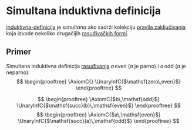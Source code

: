 # Simultana induktivna definicija

[induktivna-definicija](induktivna-definicija.md) je *simultana* ako sadrži kolekciju [pravila zaključivanja](pravila-zaključivanja.md) koja izvode nekoliko drugačijih [rasuđivačkih formi](rasuđivanja.md). 

## Primer

Simultana induktivna definicija [rasuđivanja](rasuđivanja.md) $a\,\mathsf{even}$ ($a$ je parno) i $a\,\mathsf{odd}$ ($a$ je neparno):
$$
\begin{prooftree}
\AxiomC{}
\UnaryInfC{$\mathsf{zero\,even}$}
\end{prooftree}
$$

$$
\begin{prooftree}
\AxiomC{$b\,\mathsf{odd}$}
\UnaryInfC{$\mathsf{succ}(b)\,\mathsf{even}$}
\end{prooftree}
$$
$$
\begin{prooftree}
\AxiomC{$a\,\mathsf{even}$}
\UnaryInfC{$\mathsf{succ}(a)\,\mathsf{odd}$}
\end{prooftree}
$$